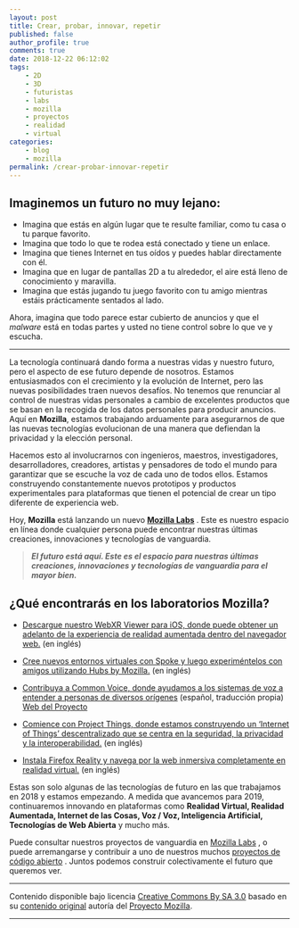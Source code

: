 ```yaml
---
layout: post
title: Crear, probar, innovar, repetir
published: false
author_profile: true
comments: true
date: 2018-12-22 06:12:02
tags:
    - 2D
    - 3D
    - futuristas
    - labs
    - mozilla
    - proyectos
    - realidad
    - virtual
categories:
    - blog
    - mozilla
permalink: /crear-probar-innovar-repetir
---
```

## Imaginemos un futuro no muy lejano:

  * Imagina que estás en algún lugar que te resulte familiar, como tu casa o tu parque favorito.
  * Imagina que todo lo que te rodea está conectado y tiene un enlace.
  * Imagina que tienes Internet en tus oídos y puedes hablar directamente con él.
  * Imagina que en lugar de pantallas 2D a tu alrededor, el aire está lleno de conocimiento y maravilla.
  * Imagina que estás jugando tu juego favorito con tu amigo mientras estáis prácticamente sentados al lado.

Ahora, imagina que todo parece estar cubierto de anuncios y que el _malware_ está en todas partes y usted no tiene control sobre lo que ve y escucha.

* * *

La tecnología continuará dando forma a nuestras vidas y nuestro futuro, pero el aspecto de ese futuro depende de nosotros. Estamos entusiasmados con el crecimiento y la evolución de Internet, pero las nuevas posibilidades traen nuevos desafíos. No tenemos que renunciar al control de nuestras vidas personales a cambio de excelentes productos que se basan en la recogida de los datos personales para producir anuncios. Aquí en **Mozilla**, estamos trabajando arduamente para asegurarnos de que las nuevas tecnologías evolucionan de una manera que defiendan la privacidad y la elección personal.

Hacemos esto al involucrarnos con ingenieros, maestros, investigadores, desarrolladores, creadores, artistas y pensadores de todo el mundo para garantizar que se escuche la voz de cada uno de todos ellos. Estamos construyendo constantemente nuevos prototipos y productos experimentales para plataformas que tienen el potencial de crear un tipo diferente de experiencia web.

Hoy, **Mozilla** está lanzando un nuevo **[Mozilla Labs][1]** . Este es nuestro espacio en línea donde cualquier persona puede encontrar nuestras últimas creaciones, innovaciones y tecnologías de vanguardia.

> **_El futuro está aquí. Este es el espacio para nuestras últimas creaciones, innovaciones y tecnologías de vanguardia para el mayor bien._** 

## ¿Qué encontrarás en los laboratorios Mozilla?

  * [Descargue nuestro WebXR Viewer para iOS, donde puede obtener un adelanto de la experiencia de realidad aumentada dentro del navegador web.][2] (en inglés) 
  * [Cree nuevos entornos virtuales con Spoke y luego experiméntelos con amigos utilizando Hubs by Mozilla.][3] (en inglés)

  * [Contribuya a Common Voice, donde ayudamos a los sistemas de voz a entender a personas de diversos orígenes][4] (español, traducción propia) [Web del Proyecto][5]
  * [Comience con Project Things, donde estamos construyendo un &#8216;Internet of Things&#8217; descentralizado que se centra en la seguridad, la privacidad y la interoperabilidad.][6] (en inglés)
  * [Instala Firefox Reality y navega por la web inmersiva completamente en realidad virtual.][7] (en inglés)

Estas son solo algunas de las tecnologías de futuro en las que trabajamos en 2018 y estamos empezando. A medida que avancemos para 2019, continuaremos innovando en plataformas como **Realidad Virtual, Realidad Aumentada, Internet de las Cosas, Voz / Voz, Inteligencia Artificial, Tecnologías de Web Abierta** y mucho más.

Puede consultar nuestros proyectos de vanguardia en [Mozilla Labs][1] , o puede arremangarse y contribuir a uno de nuestros muchos [proyectos de código abierto][8] . Juntos podemos construir colectivamente el futuro que queremos ver.

* * *

Contenido disponible bajo licencia [Creative Commons By SA 3.0][9] basado en su [contenido original][10] autoría del [Proyecto Mozilla][11].

* * *

 [1]: https://labs.mozilla.org/
 [2]: https://labs.mozilla.org/projects/webxr-viewer/
 [3]: https://labs.mozilla.org/projects/spoke/
 [4]: https://steemit.com/spanish/@rosepac/common-voice-o-voz-comun-regala-tu-voz-a-los-robots
 [5]: https://labs.mozilla.org/projects/common-voice
 [6]: https://labs.mozilla.org/projects/project-things
 [7]: https://labs.mozilla.org/projects/firefox-reality/
 [8]: https://github.com/mozilla
 [9]: https://creativecommons.org/licenses/by-sa/3.0/es/deed.es_PE
 [10]: https://blog.mozilla.org/blog/2018/12/20/create-test-innovate-repeat
 [11]: https://www.mozilla.org/es-ES/about/manifesto/details/